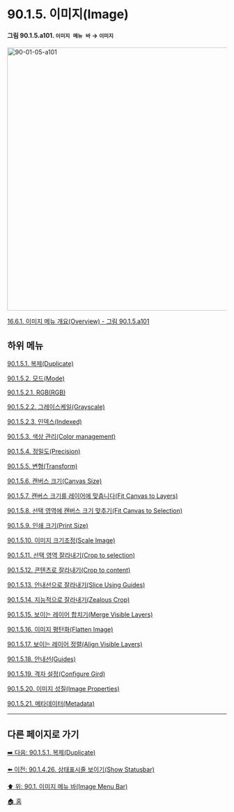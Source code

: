 # 90.1.5. 이미지(Image)

<a id="90-01-05-a101"></a>

#### 그림 90.1.5.a101. `이미지 메뉴 바` → `이미지`
<img width="977" height="603" alt="90-01-05-a101" src="https://github.com/user-atta
chments/assets/a86dc530-501d-42ea-89cf-3f52cdc40101" />

[16.6.1. 이미지 메뉴 개요(Overview) - 그림 90.1.5.a101](./16-06-01-overview.md#90-01-05-a101)

## 하위 메뉴

[90.1.5.1. 복제(Duplicate)](./90-01-05-01-duplicate.md)

[90.1.5.2. 모드(Mode)](./90-01-05-02-00-mode.md)

[90.1.5.2.1. RGB(RGB)](./90-01-05-02-01-rgb.md)

[90.1.5.2.2. 그레이스케일(Grayscale)](./90-01-05-02-02-grayscale.md)

[90.1.5.2.3. 인덱스(Indexed)](./90-01-05-02-03-indexed.md)

[90.1.5.3. 색상 관리(Color management)](./90-01-05-03-color_management.md)

[90.1.5.4. 정밀도(Precision)](./90-01-05-04-precision.md)

[90.1.5.5. 변형(Transform)](./90-01-05-05-00-transform.md)

[90.1.5.6. 캔버스 크기(Canvas Size)](./90-01-05-06-canvas_size.md)

[90.1.5.7. 캔버스 크기를 레이어에 맞춥니다(Fit Canvas to Layers)](./90-01-05-07-fit_canvas_to_layers.md)

[90.1.5.8. 선택 영역에 캔버스 크기 맞추기(Fit Canvas to Selection)](./90-01-05-08-fit_canvas_to_selection.md)

[90.1.5.9. 인쇄 크기(Print Size)](./90-01-05-09-print_size.md)

[90.1.5.10. 이미지 크기조정(Scale Image)](./90-01-05-10-scale_image.md)

[90.1.5.11. 선택 영역 잘라내기(Crop to selection)](./90-01-05-11-crop_to_selection.md)

[90.1.5.12. 콘텐츠로 잘라내기(Crop to content)](./90-01-05-12-crop_to_content.md)

[90.1.5.13. 안내선으로 잘라내기(Slice Using Guides)](./90-01-05-13-slice_using_guides.md)

[90.1.5.14. 지능적으로 잘라내기(Zealous Crop)](./90-01-05-14-zealous_crop.md)

[90.1.5.15. 보이는 레이어 합치기(Merge Visible Layers)](./90-01-05-15-merge_visible_layers.md)

[90.1.5.16. 이미지 평탄화(Flatten Image)](./90-01-05-16-flatten_image.md)

[90.1.5.17. 보이는 레이어 정렬(Align Visible Layers)](./90-01-05-17-align_visible_layers.md)

[90.1.5.18. 안내선(Guides)](./90-01-05-18-guides.md)

[90.1.5.19. 격자 설정(Configure Gird)](./90-01-05-19-configure_grid.md)

[90.1.5.20. 이미지 성질(Image Properties)](./90-01-05-20-image_properties.md)

[90.1.5.21. 메타데이터(Metadata)](./90-01-05-21-metadata.md)

***

## 다른 페이지로 가기

[➡️ 다음: 90.1.5.1. 복제(Duplicate)](./90-01-05-02-00-mode.md)

[⬅️ 이전: 90.1.4.26. 상태표시줄 보이기(Show Statusbar)](./90-01-04-26-show_statusbar.md)

[⬆️ 위: 90.1. 이미지 메뉴 바(Image Menu Bar)](./90-01-00-image-menu-bar.md)

[🏠 홈](./00-home.md)
